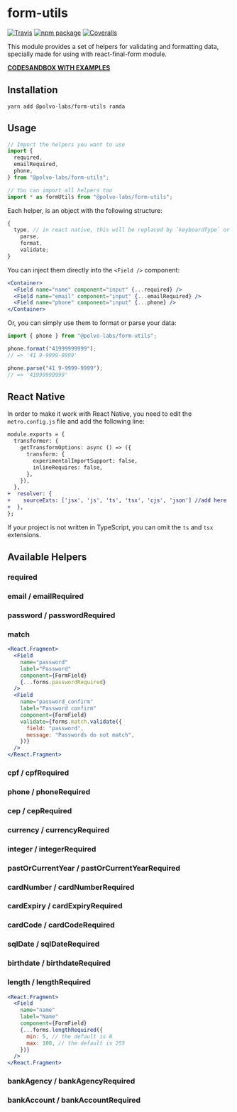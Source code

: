 # form-utils

[![Travis][build-badge]][build]
[![npm package][npm-badge]][npm]
[![Coveralls][coveralls-badge]][coveralls]

This module provides a set of helpers for validating and formatting data,
specially made for using with react-final-form module.

**[CODESANDBOX WITH EXAMPLES](https://codesandbox.io/s/polvo-labs-form-utils-demo-d3um03?file=/src/App.js)**

## Installation

`yarn add @polvo-labs/form-utils ramda`

## Usage

```js
// Import the helpers you want to use
import {
  required,
  emailRequired,
  phone,
} from "@polvo-labs/form-utils";

// You can import all helpers too
import * as formUtils from "@polvo-labs/form-utils";
```

Each helper, is an object with the following structure:

```js
{
  type, // in react native, this will be replaced by `keyboardType` or `secureTextEntry` for example
    parse,
    format,
    validate;
}
```

You can inject them directly into the `<Field />` component:

```jsx
<Container>
  <Field name="name" component="input" {...required} />
  <Field name="email" component="input" {...emailRequired} />
  <Field name="phone" component="input" {...phone} />
</Container>
```

Or, you can simply use them to format or parse your data:

```js
import { phone } from "@polvo-labs/form-utils";

phone.format("41999999999");
// => '41 9-9999-9999'

phone.parse("41 9-9999-9999");
// => '41999999999'
```

## React Native

In order to make it work with React Native, you need to edit the `metro.config.js` file and add the following line:

```diff
module.exports = {
  transformer: {
    getTransformOptions: async () => ({
      transform: {
        experimentalImportSupport: false,
        inlineRequires: false,
      },
    }),
  },
+  resolver: {
+    sourceExts: ['jsx', 'js', 'ts', 'tsx', 'cjs', 'json'] //add here
+  },
};
```

If your project is not written in TypeScript, you can omit the `ts` and `tsx` extensions.

## Available Helpers

### required

### email / emailRequired

### password / passwordRequired

### match

```jsx
<React.Fragment>
  <Field
    name="password"
    label="Password"
    component={FormField}
    {...forms.passwordRequired}
  />
  <Field
    name="password_confirm"
    label="Password confirm"
    component={FormField}
    validate={forms.match.validate({
      field: "password",
      message: "Passwords do not match",
    })}
  />
</React.Fragment>
```

### cpf / cpfRequired

### phone / phoneRequired

### cep / cepRequired

### currency / currencyRequired

### integer / integerRequired

### pastOrCurrentYear / pastOrCurrentYearRequired

### cardNumber / cardNumberRequired

### cardExpiry / cardExpiryRequired

### cardCode / cardCodeRequired

### sqlDate / sqlDateRequired

### birthdate / birthdateRequired

### length / lengthRequired

```jsx
<React.Fragment>
  <Field
    name="name"
    label="Name"
    component={FormField}
    {...forms.lengthRequired({
      min: 5, // the default is 0
      max: 100, // the default is 255
    })}
  />
</React.Fragment>
```

### bankAgency / bankAgencyRequired

### bankAccount / bankAccountRequired

[build-badge]: https://img.shields.io/travis/user/repo/master.png?style=flat-square
[build]: https://travis-ci.org/user/repo
[npm-badge]: https://img.shields.io/npm/v/npm-package.png?style=flat-square
[npm]: https://www.npmjs.org/package/npm-package
[coveralls-badge]: https://img.shields.io/coveralls/user/repo/master.png?style=flat-square
[coveralls]: https://coveralls.io/github/user/repo

```

```
